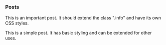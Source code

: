 <!-- Extend One Set of CSS Styles to Another Element -> https://www.freecodecamp.org/learn/front-end-development-libraries/sass/extend-one-set-of-css-styles-to-another-element

Sass has a feature called extend that makes it easy to borrow the CSS rules from one element and build upon them in another.

For example, the below block of CSS rules style a .panel class. It has a background-color, height and border.

.panel{
  background-color: red;
  height: 70px;
  border: 2px solid green;
}
Now you want another panel called .big-panel. It has the same base properties as .panel, but also needs a width and font-size. It's possible to copy and paste the initial CSS rules from .panel, but the code becomes repetitive as you add more types of panels. The extend directive is a simple way to reuse the rules written for one element, then add more for another:

.big-panel{
  @extend .panel;
  width: 150px;
  font-size: 2em;
}
The .big-panel will have the same properties as .panel in addition to the new styles.

Make a class .info-important that extends .info and also has a background-color set to magenta.

1. Your info-important class should have a background-color set to magenta.
2. Your info-important class should use @extend to inherit the styling from the info class.

Hint 1 -> Use @extend -->

<style type='text/sass'>
  h3 {
    text-align: center;
  }
  .info {
    width: 200px;
    border: 1px solid black;
    margin: 0 auto;
  }
  .info-important {
    @extend .info;
    background-color: magenta;
  }  
</style>
<h3>Posts</h3>
<div class="info-important">
  <p>This is an important post. It should extend the class ".info" and have its own CSS styles.</p>
</div>

<div class="info">
  <p>This is a simple post. It has basic styling and can be extended for other uses.</p>
</div>

</details>